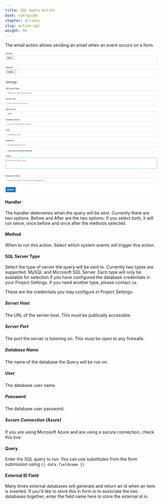 ```yaml
---
title: SQL Query Action
book: userguide
chapter: actions
slug: action-sql
weight: 50
---
```

The email action allows sending an email when an event occurs on a form.

![](/assets/img/action-sql.png)

![](/assets/img/action-sql2.png)

#### Handler

The handler determines when the query will be sent. Currently there are two options. Before and After are the two options. If you select both, it will run twice, once before and once after the methods selected.

#### Method

When to run this action. Select which system events will trigger this action.

#### SQL Server Type

Select the type of server the query will be sent to. Currently two types are supported. MySQL and Microsoft SQL Server. Each type will only be available for selection if you have configured the database credentials in your Project Settings. If you need another type, please contact us.

These are the credentials you may configure in Project Settings:

##### Server Host

The URL of the server host. This must be publically accessible.

##### Server Port

The port the server is listening on. This must be open to any firewalls.

##### Database Name

The name of the database the Query will be run on.

##### User

The database user name.

##### Password

The database user password.

##### Secure Connection (Azure)

If you are using Microsoft Azure and are using a secure connection, check this box.

#### Query

Enter the SQL query to run. You can use substitutes from the form submission using `{{ data.fieldname }}`

#### External ID Field

Many times external databases will generate and return an id when an item is inserted. If you'd like to store this in form.io to associate the two databases together, enter the field name here to store the external id in.

